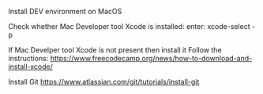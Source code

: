 Install DEV environment on MacOS


Check whether Mac Developer tool Xcode is installed:
enter: xcode-select -p

If Mac Develper tool Xcode is not present then install it
Follow the instructions:
https://www.freecodecamp.org/news/how-to-download-and-install-xcode/






Install Git
https://www.atlassian.com/git/tutorials/install-git
